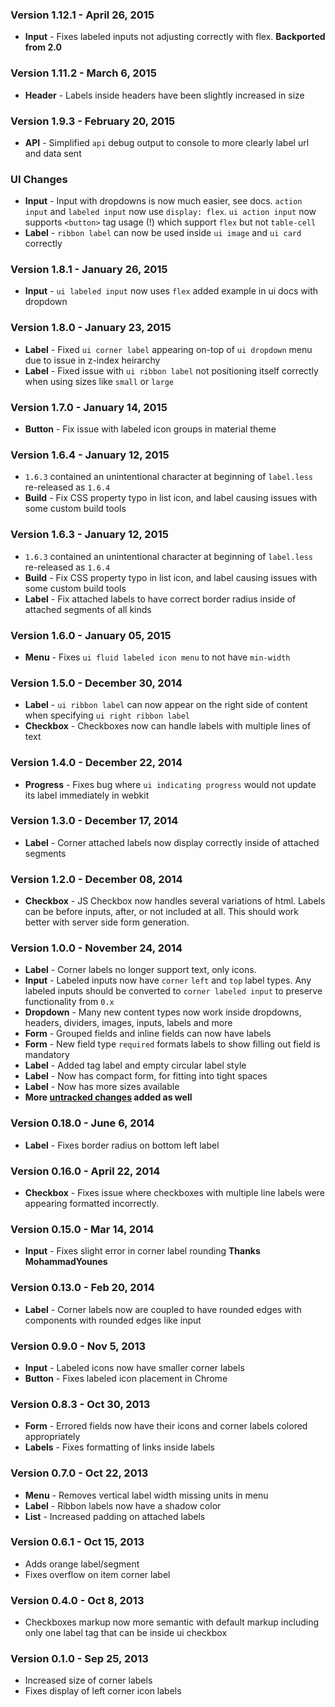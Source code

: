 ### Version 1.12.1 - April 26, 2015

- **Input** - Fixes labeled inputs not adjusting correctly with flex. **Backported from 2.0**

### Version 1.11.2 - March 6, 2015

- **Header** - Labels inside headers have been slightly increased in size

### Version 1.9.3 - February 20, 2015

- **API** - Simplified `api` debug output to console to more clearly label url and data sent

### UI Changes

- **Input** - Input with dropdowns is now much easier, see docs. `action input` and `labeled input` now use `display: flex`. `ui action input` now supports `<button>` tag usage (!) which support `flex` but not `table-cell`
- **Label** - `ribbon label` can now be used inside `ui image` and `ui card` correctly

### Version 1.8.1 - January 26, 2015

- **Input** - `ui labeled input` now uses  `flex` added example in ui docs with dropdown

### Version 1.8.0 - January 23, 2015

- **Label** - Fixed `ui corner label` appearing on-top of `ui dropdown` menu due to issue in z-index heirarchy
- **Label** - Fixed issue with `ui ribbon label` not positioning itself correctly when using sizes like `small` or `large`

### Version 1.7.0 - January 14, 2015

- **Button** - Fix issue with labeled icon groups in material theme

### Version 1.6.4 - January 12, 2015

- `1.6.3` contained an unintentional character at beginning of `label.less` re-released as `1.6.4`
- **Build** - Fix CSS property typo in list icon, and label causing issues with some custom build tools

### Version 1.6.3 - January 12, 2015

- `1.6.3` contained an unintentional character at beginning of `label.less` re-released as `1.6.4`
- **Build** - Fix CSS property typo in list icon, and label causing issues with some custom build tools
- **Label** - Fix attached labels to have correct border radius inside of attached segments of all kinds

### Version 1.6.0 - January 05, 2015

- **Menu** - Fixes ``ui fluid labeled icon menu`` to not have `min-width`

### Version 1.5.0 - December 30, 2014

- **Label** - ``ui ribbon label`` can now appear on the right side of content when specifying ``ui right ribbon label``
- **Checkbox** - Checkboxes now can handle labels with multiple lines of text

### Version 1.4.0 - December 22, 2014

- **Progress** - Fixes bug where ``ui indicating progress`` would not update its label immediately in webkit

### Version 1.3.0 - December 17, 2014

- **Label** - Corner attached labels now display correctly inside of attached segments

### Version 1.2.0 - December 08, 2014

- **Checkbox** - JS Checkbox now handles several variations of html. Labels can be before inputs, after, or not included at all. This should work better with server side form generation.

### Version 1.0.0 - November 24, 2014

- **Label** - Corner labels no longer support text, only icons.
- **Input** - Labeled inputs now have ``corner`` ``left`` and ``top`` label types. Any labeled inputs should be converted to ``corner labeled input`` to preserve functionality from ``0.x``
- **Dropdown** - Many new content types now work inside dropdowns, headers, dividers, images, inputs, labels and more
- **Form** - Grouped fields and inline fields can now have labels
- **Form** - New field type ``required`` formats labels to show filling out field is mandatory
- **Label** - Added tag label and empty circular label style
- **Label** - Now has compact form, for fitting into tight spaces
- **Label** - Now has more sizes available
- **More [untracked changes](https://github.com/Semantic-Org/Semantic-UI/issues?q=is%3Aissue+label%3AEnhancement+is%3Aclosed) added as well**

### Version 0.18.0 - June 6, 2014

- **Label** - Fixes border radius on bottom left label

### Version 0.16.0 - April 22, 2014

- **Checkbox** - Fixes issue where checkboxes with multiple line labels were appearing formatted incorrectly.

### Version 0.15.0 - Mar 14, 2014

- **Input** - Fixes slight error in corner label rounding **Thanks MohammadYounes**

### Version 0.13.0 - Feb 20, 2014

- **Label** - Corner labels now are coupled to have rounded edges with components with rounded edges like input

### Version 0.9.0 - Nov 5, 2013

- **Input** - Labeled icons now have smaller corner labels
- **Button** - Fixes labeled icon placement in Chrome

### Version 0.8.3 - Oct 30, 2013

- **Form** - Errored fields now have their icons and corner labels colored appropriately
- **Labels** - Fixes formatting of links inside labels

### Version 0.7.0 - Oct 22, 2013

- **Menu** - Removes vertical label width missing units in menu
- **Label** - Ribbon labels now have a shadow color
- **List** - Increased padding on attached labels

### Version 0.6.1 - Oct 15, 2013

- Adds orange label/segment
- Fixes overflow on item corner label

### Version 0.4.0 - Oct 8, 2013

- Checkboxes markup now more semantic with default markup including only one label tag that can be inside ui checkbox

### Version 0.1.0 - Sep 25, 2013

- Increased size of corner labels
- Fixes display of left corner icon labels